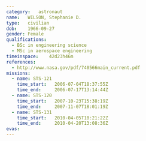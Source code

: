 ```yaml
---
category:	astronaut
name:	WILSON, Stephanie D.
type:	civilian
dob:	1966-09-27
gender:	Female
qualifications:
  - BSc in engineering science
  - MSc in aerospace engineering
timeinspace:	42d23h46m
references:
  - http://www.nasa.gov/pdf/740566main_current.pdf
missions:
  - name: STS-121
    time_start:   2006-07-04T18:37:55Z
    time_end:     2006-07-17T13:14:44Z
  - name: STS-120
    time_start:   2007-10-23T15:38:19Z
    time_end:     2007-11-07T18:01:19Z
  - name: STS-131
    time_start:   2010-04-05T10:21:22Z
    time_end:     2010-04-20T13:08:36Z
evas:
---
```

